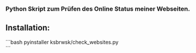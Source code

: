 ### Python Skript zum Prüfen des Online Status meiner Webseiten.

Installation:
-------------

´´´bash
pyinstaller ksbrwsk/check_websites.py       
´´´
